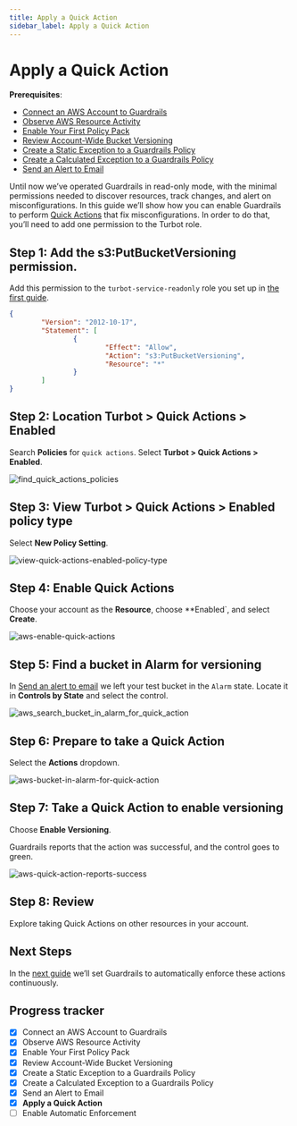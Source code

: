 ```yaml
---
title: Apply a Quick Action
sidebar_label: Apply a Quick Action
---
```



# Apply a Quick Action

**Prerequisites**: 

- [Connect an AWS Account to Guardrails](/guardrails/docs/getting-started/getting-started-aws/connect-an-account/)
- [Observe AWS Resource Activity](/guardrails/docs/getting-started/getting-started-aws/observe-aws-activity/)
- [Enable Your First Policy Pack](/guardrails/docs/getting-started/getting-started-aws/enable-policy-pack/)
- [Review Account-Wide Bucket Versioning](/guardrails/docs/getting-started/getting-started-aws/review-account-wide/)
- [Create a Static Exception to a Guardrails Policy](/guardrails/docs/getting-started/getting-started-aws/create-static-exception/)
- [Create a Calculated Exception to a Guardrails Policy](/guardrails/docs/getting-started/getting-started-aws/create-calculated-exception/)
- [Send an Alert to Email](/guardrails/docs/getting-started/getting-started-aws/send-alert-to-email/)


Until now we’ve operated Guardrails in read-only mode, with the minimal permissions needed to discover resources, track changes, and alert on misconfigurations. In this guide we’ll show how you can enable Guardrails to perform [Quick Actions](/guardrails/docs/guides/quick-actions) that fix misconfigurations. In order to do that, you’ll need to add one permission to the Turbot role.

## Step 1: Add the s3:PutBucketVersioning permission.

Add this permission to the `turbot-service-readonly` role you set up in [the first guide]([/](https://turbot.com/guardrails/docs/guides/notifications/templates#example-slack-template)guardrails/docs/getting-started/getting-started-aws/connect-an-account). 

```json
{
        "Version": "2012-10-17",
        "Statement": [
                {
                        "Effect": "Allow",
                        "Action": "s3:PutBucketVersioning",
                        "Resource": "*"
                }
        ]
}
```

## Step 2: Location Turbot > Quick Actions > Enabled

Search **Policies** for `quick actions`. Select **Turbot > Quick Actions > Enabled**.

<p><img alt="find_quick_actions_policies" src="/images/docs/guardrails/getting-started/getting-started-aws/apply-quick-action/find-quick-actions-policies.png"/></p>

## Step 3: View Turbot > Quick Actions > Enabled policy type

Select **New Policy Setting**.

<p><img alt="view-quick-actions-enabled-policy-type" src="/images/docs/guardrails/getting-started/getting-started-aws/apply-quick-action/view-quick-actions-enabled-policy-type.png"/></p>

## Step 4: Enable Quick Actions

Choose your account as the **Resource**, choose **Enabled`, and select **Create**.  

<p><img alt="aws-enable-quick-actions" src="/images/docs/guardrails/getting-started/getting-started-aws/apply-quick-action/aws-enable-quick-actions.png"/></p>

## Step 5: Find a bucket in Alarm for versioning

  
In [Send an alert to email]( /guardrails/docs/runbooks/getting-started-gcp/send-alert-to-email) we left your test bucket in the `Alarm` state. Locate it in **Controls by State** and select the control.  

<p><img alt="aws_search_bucket_in_alarm_for_quick_action" src="/images/docs/guardrails/getting-started/getting-started-aws/apply-quick-action/aws-search-bucket-in-alarm-for-quick-action.png"/></p>

## Step 6: Prepare to take a Quick Action

Select the **Actions** dropdown.

<p><img alt="aws-bucket-in-alarm-for-quick-action" src="/images/docs/guardrails/getting-started/getting-started-aws/apply-quick-action/aws-bucket-in-alarm-for-quick-action.png"/></p>

## Step 7: Take a Quick Action to enable versioning

Choose **Enable Versioning**.  


Guardrails reports that the action was successful, and the control goes to green.  

<p><img alt="aws-quick-action-reports-success" src="/images/docs/guardrails/getting-started/getting-started-aws/apply-quick-action/aws-quick-action-reports-success.png"/></p>

## Step 8: Review

  
Explore taking Quick Actions on other resources in your account. 

## Next Steps

In the [next guide](/guardrails/docs/getting-started/getting-started-aws/enable-enforcement) we’ll set Guardrails to automatically enforce these actions continuously.  
  


  
  
  



## Progress tracker

- [x] Connect an AWS Account to Guardrails
- [x] Observe AWS Resource Activity
- [x] Enable Your First Policy Pack
- [x] Review Account-Wide Bucket Versioning
- [x] Create a Static Exception to a Guardrails Policy
- [x] Create a Calculated Exception to a Guardrails Policy
- [x] Send an Alert to Email
- [x] **Apply a Quick Action**
- [ ] Enable Automatic Enforcement

